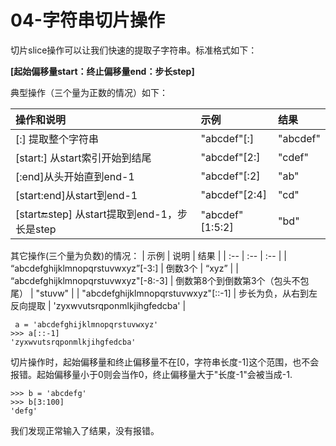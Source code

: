 # 04-字符串切片操作


切片slice操作可以让我们快速的提取子字符串。标准格式如下：

**[起始偏移量start：终止偏移量end：步长step]**


典型操作（三个量为正数的情况）如下：

| 操作和说明                                      | 示例             | 结果      |
| :-------------------------------------------- | :-------------- | :------- |
| [:] 提取整个字符串                              | "abcdef"[:]     | "abcdef" |
| [start:] 从start索引开始到结尾                  | "abcdef"[2:]    | "cdef"   |
| [:end]从头开始直到end-1                         | "abcdef"[:2]    | "ab"     |
| [start:end]从start到end-1                      | "abcdef"[2:4]   | "cd"     |
| [start:end:step] 从start提取到end-1，步长是step | "abcdef"[1:5:2] | "bd"     |



其它操作(三个量为负数)的情况：
| 示例    |    说明 |  结果   |
| :-- | :-- | :-- |
| “abcdefghijklmnopqrstuvwxyz”[-3:]    |  倒数3个   |   “xyz”  |
| “abcdefghijklmnopqrstuvwxyz"[-8:-3]  |    倒数第8个到倒数第3个（包头不包尾） |  "stuvw"   |
|   "abcdefghijklmnopqrstuvwxyz"[::-1]  |  步长为负，从右到左反向提取   |  'zyxwvutsrqponmlkjihgfedcba'   |

```
 a = 'abcdefghijklmnopqrstuvwxyz'
>>> a[::-1]
'zyxwvutsrqponmlkjihgfedcba'
```


切片操作时，起始偏移量和终止偏移量不在[0，字符串长度-1]这个范围，也不会报错。起始偏移量小于0则会当作0，终止偏移量大于"长度-1"会被当成-1.

```
>>> b = 'abcdefg'
>>> b[3:100]
'defg'
```
我们发现正常输入了结果，没有报错。